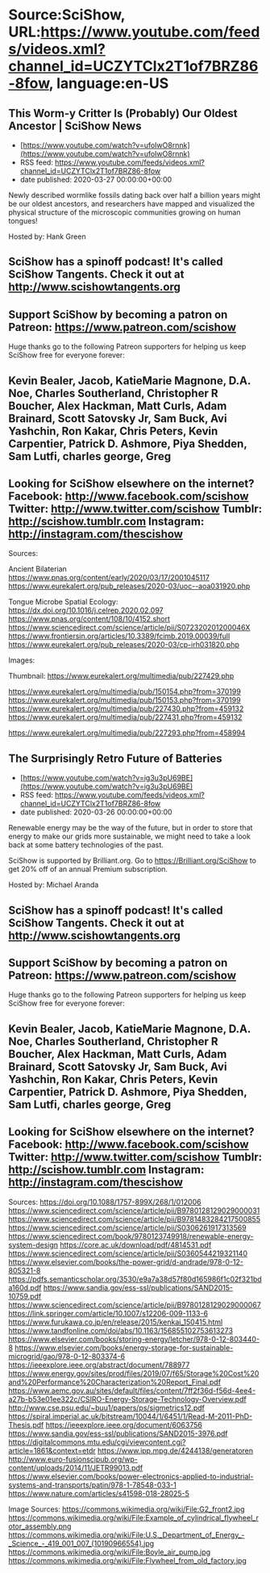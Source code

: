 # Source:SciShow, URL:https://www.youtube.com/feeds/videos.xml?channel_id=UCZYTClx2T1of7BRZ86-8fow, language:en-US

## This Worm-y Critter Is (Probably) Our Oldest Ancestor | SciShow News
 - [https://www.youtube.com/watch?v=ufoIwO8rnnk](https://www.youtube.com/watch?v=ufoIwO8rnnk)
 - RSS feed: https://www.youtube.com/feeds/videos.xml?channel_id=UCZYTClx2T1of7BRZ86-8fow
 - date published: 2020-03-27 00:00:00+00:00

Newly described wormlike fossils dating back over half a billion years might be our oldest ancestors, and researchers have mapped and visualized the physical structure of the microscopic communities growing on human tongues!

Hosted by: Hank Green

SciShow has a spinoff podcast! It's called SciShow Tangents. Check it out at http://www.scishowtangents.org
----------
Support SciShow by becoming a patron on Patreon: https://www.patreon.com/scishow
----------
Huge thanks go to the following Patreon supporters for helping us keep SciShow free for everyone forever:

Kevin Bealer, Jacob, KatieMarie Magnone, D.A. Noe, Charles Southerland, Christopher R Boucher, Alex Hackman, Matt Curls, Adam Brainard, Scott Satovsky Jr, Sam Buck, Avi Yashchin, Ron Kakar, Chris Peters, Kevin Carpentier, Patrick D. Ashmore, Piya Shedden, Sam Lutfi, charles george, Greg
----------
Looking for SciShow elsewhere on the internet?
Facebook: http://www.facebook.com/scishow
Twitter: http://www.twitter.com/scishow
Tumblr: http://scishow.tumblr.com
Instagram: http://instagram.com/thescishow
----------
Sources:

Ancient Bilaterian  
https://www.pnas.org/content/early/2020/03/17/2001045117
https://www.eurekalert.org/pub_releases/2020-03/uoc--aoa031920.php 

Tongue Microbe Spatial Ecology:
https://dx.doi.org/10.1016/j.celrep.2020.02.097 
https://www.pnas.org/content/108/10/4152.short 
https://www.sciencedirect.com/science/article/pii/S072320201200046X
https://www.frontiersin.org/articles/10.3389/fcimb.2019.00039/full
https://www.eurekalert.org/pub_releases/2020-03/cp-irh031820.php

Images:

Thumbnail: https://www.eurekalert.org/multimedia/pub/227429.php

https://www.eurekalert.org/multimedia/pub/150154.php?from=370199
https://www.eurekalert.org/multimedia/pub/150153.php?from=370199
https://www.eurekalert.org/multimedia/pub/227430.php?from=459132
https://www.eurekalert.org/multimedia/pub/227431.php?from=459132

https://www.eurekalert.org/multimedia/pub/227293.php?from=458994

## The Surprisingly Retro Future of Batteries
 - [https://www.youtube.com/watch?v=ig3u3pU69BE](https://www.youtube.com/watch?v=ig3u3pU69BE)
 - RSS feed: https://www.youtube.com/feeds/videos.xml?channel_id=UCZYTClx2T1of7BRZ86-8fow
 - date published: 2020-03-26 00:00:00+00:00

Renewable energy may be the way of the future, but in order to store that energy to make our grids more sustainable, we might need to take a look back at some battery technologies of the past.

SciShow is supported by Brilliant.org. Go to https://Brilliant.org/SciShow to get 20% off of an annual Premium subscription. 

Hosted by: Michael Aranda

SciShow has a spinoff podcast! It's called SciShow Tangents. Check it out at http://www.scishowtangents.org
----------
Support SciShow by becoming a patron on Patreon: https://www.patreon.com/scishow
----------
Huge thanks go to the following Patreon supporters for helping us keep SciShow free for everyone forever:

Kevin Bealer, Jacob, KatieMarie Magnone, D.A. Noe, Charles Southerland, Christopher R Boucher, Alex Hackman, Matt Curls, Adam Brainard, Scott Satovsky Jr, Sam Buck, Avi Yashchin, Ron Kakar, Chris Peters, Kevin Carpentier, Patrick D. Ashmore, Piya Shedden, Sam Lutfi, charles george, Greg
----------
Looking for SciShow elsewhere on the internet?
Facebook: http://www.facebook.com/scishow
Twitter: http://www.twitter.com/scishow
Tumblr: http://scishow.tumblr.com
Instagram: http://instagram.com/thescishow
----------
Sources:
https://doi.org/10.1088/1757-899X/268/1/012006 
https://www.sciencedirect.com/science/article/pii/B9780128129029000031
https://www.sciencedirect.com/science/article/pii/B9781483284217500855
https://www.sciencedirect.com/science/article/pii/S0306261917313569
https://www.sciencedirect.com/book/9780123749918/renewable-energy-system-design
https://core.ac.uk/download/pdf/4814531.pdf
https://www.sciencedirect.com/science/article/pii/S0360544219321140
https://www.elsevier.com/books/the-power-grid/d-andrade/978-0-12-805321-8
https://pdfs.semanticscholar.org/3530/e9a7a38d57f80d165986f1c02f321bda160d.pdf
https://www.sandia.gov/ess-ssl/publications/SAND2015-10759.pdf
https://www.sciencedirect.com/science/article/pii/B9780128129029000067
https://link.springer.com/article/10.1007/s12206-009-1133-6
https://www.furukawa.co.jp/en/release/2015/kenkai_150415.html
https://www.tandfonline.com/doi/abs/10.1163/156855102753613273
https://www.elsevier.com/books/storing-energy/letcher/978-0-12-803440-8
https://www.elsevier.com/books/energy-storage-for-sustainable-microgrid/gao/978-0-12-803374-6
https://ieeexplore.ieee.org/abstract/document/788977
https://www.energy.gov/sites/prod/files/2019/07/f65/Storage%20Cost%20and%20Performance%20Characterization%20Report_Final.pdf
https://www.aemc.gov.au/sites/default/files/content/7ff2f36d-f56d-4ee4-a27b-b53e01ee322c/CSIRO-Energy-Storage-Technology-Overview.pdf
http://www.cse.psu.edu/~buu1/papers/ps/sigmetrics12.pdf
https://spiral.imperial.ac.uk/bitstream/10044/1/6451/1/Read-M-2011-PhD-Thesis.pdf
https://ieeexplore.ieee.org/document/6063756
https://www.sandia.gov/ess-ssl/publications/SAND2015-3976.pdf
https://digitalcommons.mtu.edu/cgi/viewcontent.cgi?article=1861&context=etdr
https://www.ipp.mpg.de/4244138/generatoren
http://www.euro-fusionscipub.org/wp-content/uploads/2014/11/JETR99013.pdf
https://www.elsevier.com/books/power-electronics-applied-to-industrial-systems-and-transports/patin/978-1-78548-033-1
https://www.nature.com/articles/s41598-018-28025-5


Image Sources:
https://commons.wikimedia.org/wiki/File:G2_front2.jpg
https://commons.wikimedia.org/wiki/File:Example_of_cylindrical_flywheel_rotor_assembly.png
https://commons.wikimedia.org/wiki/File:U.S._Department_of_Energy_-_Science_-_419_001_007_(10190966554).jpg
https://commons.wikimedia.org/wiki/File:Boyle_air_pump.jpg
https://commons.wikimedia.org/wiki/File:Flywheel_from_old_factory.jpg


